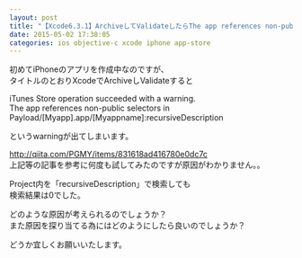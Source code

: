 ```yaml
---
layout: post
title: "【Xcode6.3.1】ArchiveしてValidateしたらThe app references non-public selectors in Payload/Myapp.app/Myappname:recursiveDescriptionというwarningが出ます"
date: 2015-05-02 17:38:05
categories: ios objective-c xcode iphone app-store
---
```

<p>初めてiPhoneのアプリを作成中なのですが、<br>
タイトルのとおりXcodeでArchiveしValidateすると</p>

<p>iTunes Store operation succeeded with a warning.<br>
The app references non-public selectors in Payload/[Myapp].app/[Myappname]:recursiveDescription</p>

<p>というwarningが出てしまいます。</p>

<p><a href="http://qiita.com/PGMY/items/831618ad416780e0dc7c" rel="nofollow">http://qiita.com/PGMY/items/831618ad416780e0dc7c</a><br>
上記等の記事を参考に何度も試してみたのですが原因がわかりません。。</p>

<p>Project内を「recursiveDescription」で検索しても<br>
検索結果は0でした。</p>

<p>どのような原因が考えられるのでしょうか？<br>
また原因を探り当てる為にはどのようにしたら良いのでしょうか？</p>

<p>どうか宜しくお願いいたします。</p>
